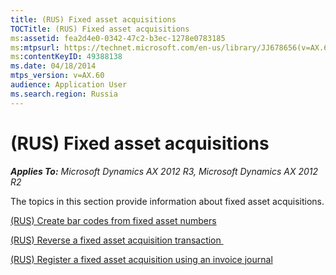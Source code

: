 ```yaml
---
title: (RUS) Fixed asset acquisitions
TOCTitle: (RUS) Fixed asset acquisitions
ms:assetid: fea2d4e0-0342-47c2-b3ec-1278e0783185
ms:mtpsurl: https://technet.microsoft.com/en-us/library/JJ678656(v=AX.60)
ms:contentKeyID: 49388138
ms.date: 04/18/2014
mtps_version: v=AX.60
audience: Application User
ms.search.region: Russia
---
```


# (RUS) Fixed asset acquisitions 


_**Applies To:** Microsoft Dynamics AX 2012 R3, Microsoft Dynamics AX 2012 R2_

The topics in this section provide information about fixed asset acquisitions.

[(RUS) Create bar codes from fixed asset numbers](rus-create-bar-codes-from-fixed-asset-numbers.md)

[(RUS) Reverse a fixed asset acquisition transaction ](rus-reverse-a-fixed-asset-acquisition-transaction.md)

[(RUS) Register a fixed asset acquisition using an invoice journal](rus-register-a-fixed-asset-acquisition-using-an-invoice-journal.md)

  


